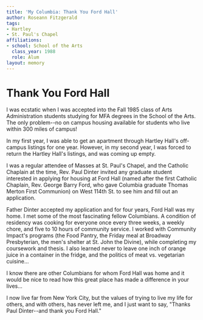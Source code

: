 ```yaml
---
title: 'My Columbia: Thank You Ford Hall'
author: Roseann Fitzgerald
tags:
- Hartley
- St. Paul's Chapel
affiliations:
- school: School of the Arts
  class_year: 1988
  role: Alum
layout: memory
---
```


# Thank You Ford Hall

I was ecstatic when I was accepted into the Fall 1985 class of Arts Administration students studying for MFA degrees in the School of the Arts.  The only problem--no on campus housing available for students who live within 300 miles of campus!

In my first year, I was able to get an apartment through Hartley Hall's off-campus listings for one year.  However, in my second year, I was forced to return the Hartley Hall's listings, and was coming up empty.

I was a regular attendee of Masses at St. Paul's Chapel, and the Catholic Chaplain at the time, Rev. Paul Dinter invited any graduate student interested in applying for housing at Ford Hall (named after the first Catholic Chaplain, Rev. George Barry Ford, who gave Columbia graduate Thomas Merton First Communion) on West 114th St. to see him and fill out an application.

Father Dinter accepted my application and for four years, Ford Hall was my home. I met some of the most fascinating fellow Columbians.  A condition of residency was cooking for everyone once every three weeks, a weekly chore, and five to 10 hours of community service.  I worked with Community Impact's programs (the Food Pantry, the Friday meal at Broadway Presbyterian, the men's shelter at St. John the Divine), while completing my coursework and thesis.  I also learned never to leave one inch of orange juice in a container in the fridge, and the politics of meat vs. vegetarian cuisine...

I know there are other Columbians for whom Ford Hall was home and it would be nice to read how this great place has made a difference in your lives...

I now live far from New York City, but the values of trying to live my life for others, and with others, has never left me, and I just want to say, "Thanks Paul Dinter--and thank you Ford Hall."
